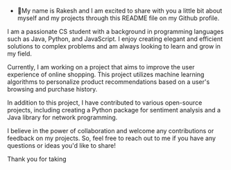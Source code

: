 - 👋My name is Rakesh and I am excited to share with you a little bit about myself and my projects through this README file on my Github profile.

I am a passionate CS student with a background in programming languages such as Java, Python, and JavaScript. I enjoy creating elegant and efficient solutions to complex problems and am always looking to learn and grow in my field.

Currently, I am working on a project that aims to improve the user experience of online shopping. This project utilizes machine learning algorithms to personalize product recommendations based on a user's browsing and purchase history.

In addition to this project, I have contributed to various open-source projects, including creating a Python package for sentiment analysis and a Java library for network programming.

I believe in the power of collaboration and welcome any contributions or feedback on my projects. So, feel free to reach out to me if you have any questions or ideas you'd like to share!

Thank you for taking

<!---
rakeshp1423/rakeshp1423 is a ✨ special ✨ repository because its `README.md` (this file) appears on your GitHub profile.
You can click the Preview link to take a look at your changes.
--->
